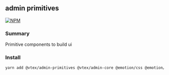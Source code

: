 ## admin primitives

[![NPM](https://img.shields.io/npm/v/@vtex/admin-primitives.svg)](https://www.npmjs.com/package/@vtex/admin-primitives)

### Summary

Primitive components to build ui

### Install

```sh
yarn add @vtex/admin-primitives @vtex/admin-core @emotion/css @emotion/react
```
